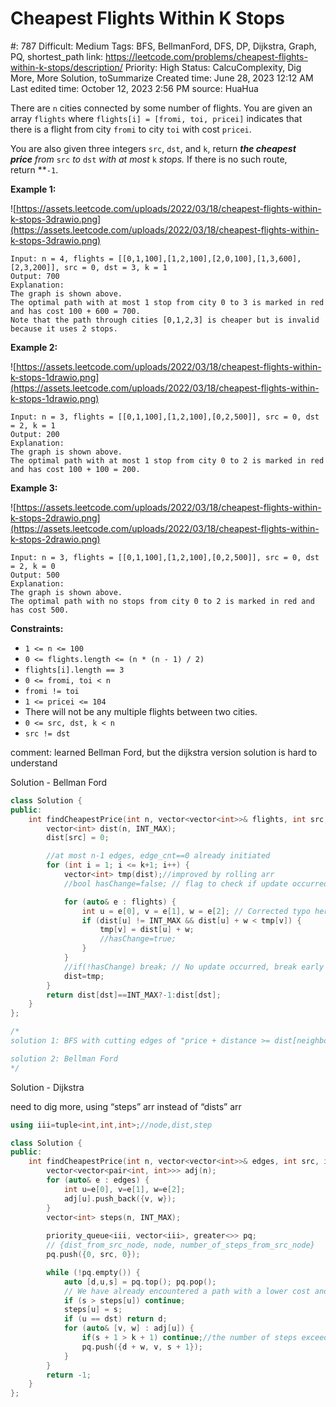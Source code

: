 # Cheapest Flights Within K Stops

#: 787
Difficult: Medium
Tags: BFS, BellmanFord, DFS, DP, Dijkstra, Graph, PQ, shortest_path
link: https://leetcode.com/problems/cheapest-flights-within-k-stops/description/
Priority: High
Status: CalcuComplexity, Dig More, More Solution, toSummarize
Created time: June 28, 2023 12:12 AM
Last edited time: October 12, 2023 2:56 PM
source: HuaHua

There are `n` cities connected by some number of flights. You are given an array `flights` where `flights[i] = [fromi, toi, pricei]` indicates that there is a flight from city `fromi` to city `toi` with cost `pricei`.

You are also given three integers `src`, `dst`, and `k`, return ***the cheapest price** from* `src` *to* `dst` *with at most* `k` *stops.* If there is no such route, return **`-1`.

**Example 1:**

![https://assets.leetcode.com/uploads/2022/03/18/cheapest-flights-within-k-stops-3drawio.png](https://assets.leetcode.com/uploads/2022/03/18/cheapest-flights-within-k-stops-3drawio.png)

```
Input: n = 4, flights = [[0,1,100],[1,2,100],[2,0,100],[1,3,600],[2,3,200]], src = 0, dst = 3, k = 1
Output: 700
Explanation:
The graph is shown above.
The optimal path with at most 1 stop from city 0 to 3 is marked in red and has cost 100 + 600 = 700.
Note that the path through cities [0,1,2,3] is cheaper but is invalid because it uses 2 stops.

```

**Example 2:**

![https://assets.leetcode.com/uploads/2022/03/18/cheapest-flights-within-k-stops-1drawio.png](https://assets.leetcode.com/uploads/2022/03/18/cheapest-flights-within-k-stops-1drawio.png)

```
Input: n = 3, flights = [[0,1,100],[1,2,100],[0,2,500]], src = 0, dst = 2, k = 1
Output: 200
Explanation:
The graph is shown above.
The optimal path with at most 1 stop from city 0 to 2 is marked in red and has cost 100 + 100 = 200.

```

**Example 3:**

![https://assets.leetcode.com/uploads/2022/03/18/cheapest-flights-within-k-stops-2drawio.png](https://assets.leetcode.com/uploads/2022/03/18/cheapest-flights-within-k-stops-2drawio.png)

```
Input: n = 3, flights = [[0,1,100],[1,2,100],[0,2,500]], src = 0, dst = 2, k = 0
Output: 500
Explanation:
The graph is shown above.
The optimal path with no stops from city 0 to 2 is marked in red and has cost 500.

```

**Constraints:**

- `1 <= n <= 100`
- `0 <= flights.length <= (n * (n - 1) / 2)`
- `flights[i].length == 3`
- `0 <= fromi, toi < n`
- `fromi != toi`
- `1 <= pricei <= 104`
- There will not be any multiple flights between two cities.
- `0 <= src, dst, k < n`
- `src != dst`

comment: learned Bellman Ford, but the dijkstra version solution is hard to understand

Solution - Bellman Ford

```cpp
class Solution {
public:
    int findCheapestPrice(int n, vector<vector<int>>& flights, int src, int dst, int k) {
        vector<int> dist(n, INT_MAX);
        dist[src] = 0;

        //at most n-1 edges, edge_cnt==0 already initiated
        for (int i = 1; i <= k+1; i++) {
            vector<int> tmp(dist);//improved by rolling arr
            //bool hasChange=false; // flag to check if update occurred, just improvement

            for (auto& e : flights) {
                int u = e[0], v = e[1], w = e[2]; // Corrected typo here
                if (dist[u] != INT_MAX && dist[u] + w < tmp[v]) {
                    tmp[v] = dist[u] + w;
                    //hasChange=true;
                }
            }
            //if(!hasChange) break; // No update occurred, break early
            dist=tmp;
        }
        return dist[dst]==INT_MAX?-1:dist[dst];
    }
};

/*
solution 1: BFS with cutting edges of "price + distance >= dist[neighbour]"

solution 2: Bellman Ford
*/
```

Solution - Dijkstra

need to dig more, using “steps” arr instead of “dists” arr

```cpp
using iii=tuple<int,int,int>;//node,dist,step

class Solution {
public:
    int findCheapestPrice(int n, vector<vector<int>>& edges, int src, int dst, int k) {
        vector<vector<pair<int, int>>> adj(n);
        for (auto& e : edges) {
            int u=e[0], v=e[1], w=e[2];
            adj[u].push_back({v, w});
        }
        vector<int> steps(n, INT_MAX);
        
        priority_queue<iii, vector<iii>, greater<>> pq;
        // {dist_from_src_node, node, number_of_steps_from_src_node}
        pq.push({0, src, 0});

        while (!pq.empty()) {
            auto [d,u,s] = pq.top(); pq.pop();
            // We have already encountered a path with a lower cost and fewer stops,
            if (s > steps[u]) continue;
            steps[u] = s;
            if (u == dst) return d;
            for (auto& [v, w] : adj[u]) {
                if(s + 1 > k + 1) continue;//the number of steps exceeds the limit.
                pq.push({d + w, v, s + 1});
            }
        }
        return -1;
    }
};
```